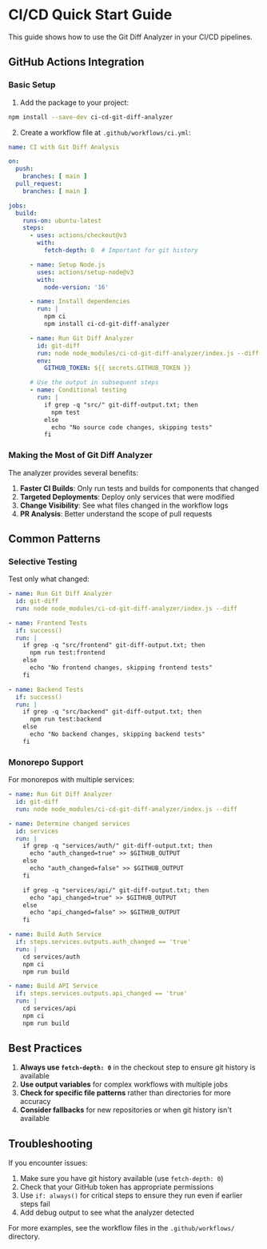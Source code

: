 # CI/CD Quick Start Guide

This guide shows how to use the Git Diff Analyzer in your CI/CD pipelines.

## GitHub Actions Integration

### Basic Setup

1. Add the package to your project:
```bash
npm install --save-dev ci-cd-git-diff-analyzer
```

2. Create a workflow file at `.github/workflows/ci.yml`:
```yaml
name: CI with Git Diff Analysis

on:
  push:
    branches: [ main ]
  pull_request:
    branches: [ main ]

jobs:
  build:
    runs-on: ubuntu-latest
    steps:
      - uses: actions/checkout@v3
        with:
          fetch-depth: 0  # Important for git history

      - name: Setup Node.js
        uses: actions/setup-node@v3
        with:
          node-version: '16'

      - name: Install dependencies
        run: |
          npm ci
          npm install ci-cd-git-diff-analyzer

      - name: Run Git Diff Analyzer
        id: git-diff
        run: node node_modules/ci-cd-git-diff-analyzer/index.js --diff
        env:
          GITHUB_TOKEN: ${{ secrets.GITHUB_TOKEN }}

      # Use the output in subsequent steps
      - name: Conditional testing
        run: |
          if grep -q "src/" git-diff-output.txt; then
            npm test
          else
            echo "No source code changes, skipping tests"
          fi
```

### Making the Most of Git Diff Analyzer

The analyzer provides several benefits:

1. **Faster CI Builds**: Only run tests and builds for components that changed
2. **Targeted Deployments**: Deploy only services that were modified
3. **Change Visibility**: See what files changed in the workflow logs
4. **PR Analysis**: Better understand the scope of pull requests

## Common Patterns

### Selective Testing

Test only what changed:

```yaml
- name: Run Git Diff Analyzer
  id: git-diff
  run: node node_modules/ci-cd-git-diff-analyzer/index.js --diff

- name: Frontend Tests
  if: success()
  run: |
    if grep -q "src/frontend" git-diff-output.txt; then
      npm run test:frontend
    else
      echo "No frontend changes, skipping frontend tests"
    fi

- name: Backend Tests
  if: success()
  run: |
    if grep -q "src/backend" git-diff-output.txt; then
      npm run test:backend
    else
      echo "No backend changes, skipping backend tests"
    fi
```

### Monorepo Support

For monorepos with multiple services:

```yaml
- name: Run Git Diff Analyzer
  id: git-diff
  run: node node_modules/ci-cd-git-diff-analyzer/index.js --diff

- name: Determine changed services
  id: services
  run: |
    if grep -q "services/auth/" git-diff-output.txt; then
      echo "auth_changed=true" >> $GITHUB_OUTPUT
    else
      echo "auth_changed=false" >> $GITHUB_OUTPUT
    fi

    if grep -q "services/api/" git-diff-output.txt; then
      echo "api_changed=true" >> $GITHUB_OUTPUT
    else
      echo "api_changed=false" >> $GITHUB_OUTPUT
    fi

- name: Build Auth Service
  if: steps.services.outputs.auth_changed == 'true'
  run: |
    cd services/auth
    npm ci
    npm run build

- name: Build API Service
  if: steps.services.outputs.api_changed == 'true'
  run: |
    cd services/api
    npm ci
    npm run build
```

## Best Practices

1. **Always use `fetch-depth: 0`** in the checkout step to ensure git history is available
2. **Use output variables** for complex workflows with multiple jobs
3. **Check for specific file patterns** rather than directories for more accuracy
4. **Consider fallbacks** for new repositories or when git history isn't available

## Troubleshooting

If you encounter issues:

1. Make sure you have git history available (use `fetch-depth: 0`)
2. Check that your GitHub token has appropriate permissions
3. Use `if: always()` for critical steps to ensure they run even if earlier steps fail
4. Add debug output to see what the analyzer detected

For more examples, see the workflow files in the `.github/workflows/` directory.
